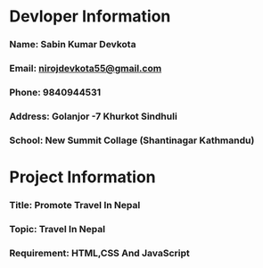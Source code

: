 # Devloper Information

### Name: Sabin Kumar Devkota
### Email: nirojdevkota55@gmail.com
### Phone: 9840944531
### Address: Golanjor -7 Khurkot Sindhuli
### School: New Summit Collage (Shantinagar Kathmandu)


# Project Information
### Title: Promote Travel In Nepal
### Topic: Travel In Nepal
### Requirement: HTML,CSS And JavaScript
